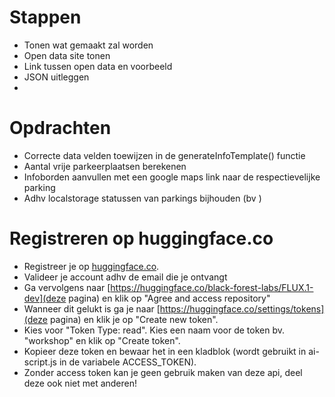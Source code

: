 # Stappen
- Tonen wat gemaakt zal worden
- Open data site tonen
- Link tussen open data en voorbeeld
- JSON uitleggen
- 

# Opdrachten
- Correcte data velden toewijzen in de generateInfoTemplate() functie
- Aantal vrije parkeerplaatsen berekenen
- Infoborden aanvullen met een google maps link naar de respectievelijke parking
- Adhv localstorage statussen van parkings bijhouden (bv )

# Registreren op huggingface.co
- Registreer je op [huggingface.co](https://huggingface.co/join).
- Valideer je account adhv de email die je ontvangt
- Ga vervolgens naar [https://huggingface.co/black-forest-labs/FLUX.1-dev](deze pagina) en klik op "Agree and access repository"
- Wanneer dit gelukt is ga je naar [https://huggingface.co/settings/tokens](deze pagina) en klik je op "Create new token".
- Kies voor "Token Type: read". Kies een naam voor de token bv. "workshop" en klik op "Create token".
- Kopieer deze token en bewaar het in een kladblok (wordt gebruikt in ai-script.js in de variabele ACCESS_TOKEN).
- Zonder access token kan je geen gebruik maken van deze api, deel deze ook niet met anderen!